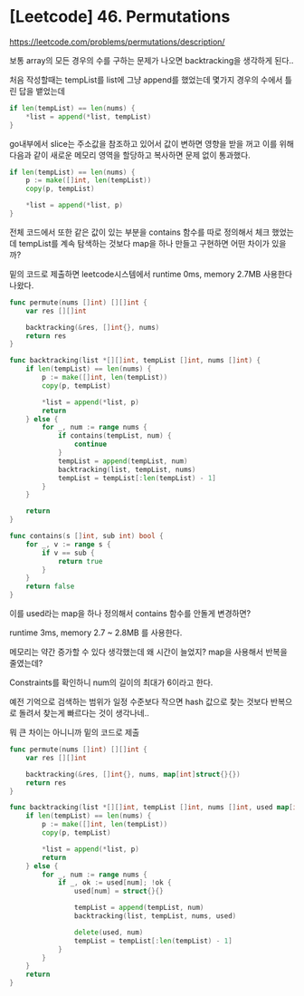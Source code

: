 # [Leetcode] 46. Permutations


https://leetcode.com/problems/permutations/description/

<!--more-->

보통 array의 모든 경우의 수를 구하는 문제가 나오면 backtracking을 생각하게 된다..

처음 작성할때는 tempList를 list에 그냥 append를 했었는데 몇가지 경우의 수에서 틀린 답을 뱉었는데

```go
if len(tempList) == len(nums) {
    *list = append(*list, tempList)
}
```

go내부에서 slice는 주소값을 참조하고 있어서 값이 변하면 영향을 받을 꺼고 이를 위해 다음과 같이 새로운 메모리 영역을 할당하고 복사하면 문제 없이 통과했다.

```go
if len(tempList) == len(nums) {
    p := make([]int, len(tempList))
    copy(p, tempList)

    *list = append(*list, p)
}
```

전체 코드에서 또한 같은 값이 있는 부분을 contains 함수를 따로 정의해서 체크 했었는데 tempList를 계속 탐색하는 것보다 map을 하나 만들고 구현하면 어떤 차이가 있을까?

밑의 코드로 제출하면 leetcode시스템에서 runtime 0ms, memory 2.7MB 사용한다 나왔다. 

```go
func permute(nums []int) [][]int {
    var res [][]int

    backtracking(&res, []int{}, nums)
    return res
}

func backtracking(list *[][]int, tempList []int, nums []int) {
    if len(tempList) == len(nums) {
        p := make([]int, len(tempList))
        copy(p, tempList)

        *list = append(*list, p)
        return
    } else {
        for _, num := range nums {
            if contains(tempList, num) {
                continue
            }
            tempList = append(tempList, num)
            backtracking(list, tempList, nums)
            tempList = tempList[:len(tempList) - 1]
        }
    }

    return
}

func contains(s []int, sub int) bool {
    for _, v := range s {
        if v == sub {
            return true
        }
    }
    return false
}
```

이를 used라는 map을 하나 정의해서 contains 함수를 안돌게 변경하면?

runtime 3ms, memory 2.7 ~ 2.8MB 를 사용한다.

메모리는 약간 증가할 수 있다 생각했는데 왜 시간이 늘었지? map을 사용해서 반복을 줄였는데?

Constraints를 확인하니 num의 길이의 최대가 6이라고 한다. 

예전 기억으로 검색하는 범위가 일정 수준보다 작으면 hash 값으로 찾는 것보다 반복으로 돌려서 찾는게 빠르다는 것이 생각나네..

뭐 큰 차이는 아니니까 밑의 코드로 제출

```go
func permute(nums []int) [][]int {
    var res [][]int

    backtracking(&res, []int{}, nums, map[int]struct{}{})
    return res
}

func backtracking(list *[][]int, tempList []int, nums []int, used map[int]struct{}) {
    if len(tempList) == len(nums) {
        p := make([]int, len(tempList))
        copy(p, tempList)

        *list = append(*list, p)
        return
    } else {
        for _, num := range nums {
            if _, ok := used[num]; !ok {
                used[num] = struct{}{}

                tempList = append(tempList, num)
                backtracking(list, tempList, nums, used)

                delete(used, num)
                tempList = tempList[:len(tempList) - 1]
            }
        }
    }
    return
}
```
